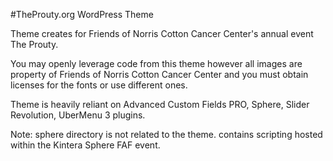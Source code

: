 #TheProuty.org WordPress Theme

Theme creates for Friends of Norris Cotton Cancer Center's annual event The Prouty.

You may openly leverage code from this theme however all images are property of Friends of Norris Cotton Cancer Center and you must obtain licenses for the fonts or use different ones.

Theme is heavily reliant on Advanced Custom Fields PRO, Sphere, Slider Revolution, UberMenu 3 plugins.

Note: sphere directory is not related to the theme. contains scripting hosted within the Kintera Sphere FAF event.
